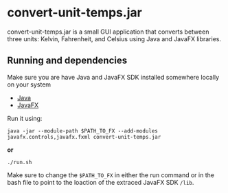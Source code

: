 # convert-unit-temps.jar
convert-unit-temps.jar is a small GUI application that converts between three units: Kelvin, Fahrenheit, and Celsius using Java and JavaFX libraries.
## Running and dependencies
Make sure you are have Java and JavaFX SDK installed somewhere locally on your system
* [Java](https://www.oracle.com/java/technologies/downloads/)
* [JavaFX](https://gluonhq.com/products/javafx/)

Run it using:
```
java -jar --module-path $PATH_TO_FX --add-modules javafx.controls,javafx.fxml convert-unit-temps.jar
```
**or**
```
./run.sh
```
Make sure to change the `$PATH_TO_FX` in either the run command or in the bash file to point to the loaction of the extraced JavaFX SDK `/lib`.
